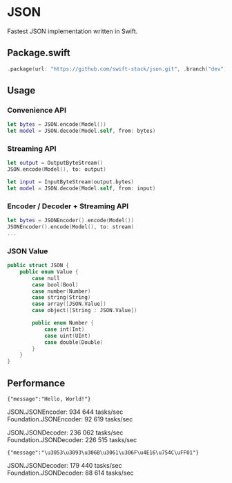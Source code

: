 # JSON

Fastest JSON implementation written in Swift.

## Package.swift

```swift
.package(url: "https://github.com/swift-stack/json.git", .branch("dev"))
```

## Usage

### Convenience API

```swift
let bytes = JSON.encode(Model())
let model = JSON.decode(Model.self, from: bytes)
```

### Streaming API

```swift
let output = OutputByteStream()
JSON.encode(Model(), to: output)

let input = InputByteStream(output.bytes)
let model = JSON.decode(Model.self, from: input)
```

### Encoder / Decoder + Streaming API

```swift
let bytes = JSONEncoder().encode(Model())
JSONEncoder().encode(Model(), to: stream)
...
```

### JSON Value

```swift
public struct JSON {
    public enum Value {
        case null
        case bool(Bool)
        case number(Number)
        case string(String)
        case array([JSON.Value])
        case object([String : JSON.Value])

        public enum Number {
            case int(Int)
            case uint(UInt)
            case double(Double)
        }
    }
}
```

## Performance
`{"message":"Hello, World!"}`<br>

JSON.JSONEncoder: 934 644 tasks/sec<br>
Foundation.JSONEncoder: 92 619 tasks/sec<br>

JSON.JSONDecoder: 236 062 tasks/sec<br>
Foundation.JSONDecoder: 226 515 tasks/sec<br>

`{"message":"\u3053\u3093\u306B\u3061\u306F\u4E16\u754C\uFF01"}`<br>

JSON.JSONDecoder: 179 440 tasks/sec<br>
Foundation.JSONDecoder: 88 614 tasks/sec<br>
